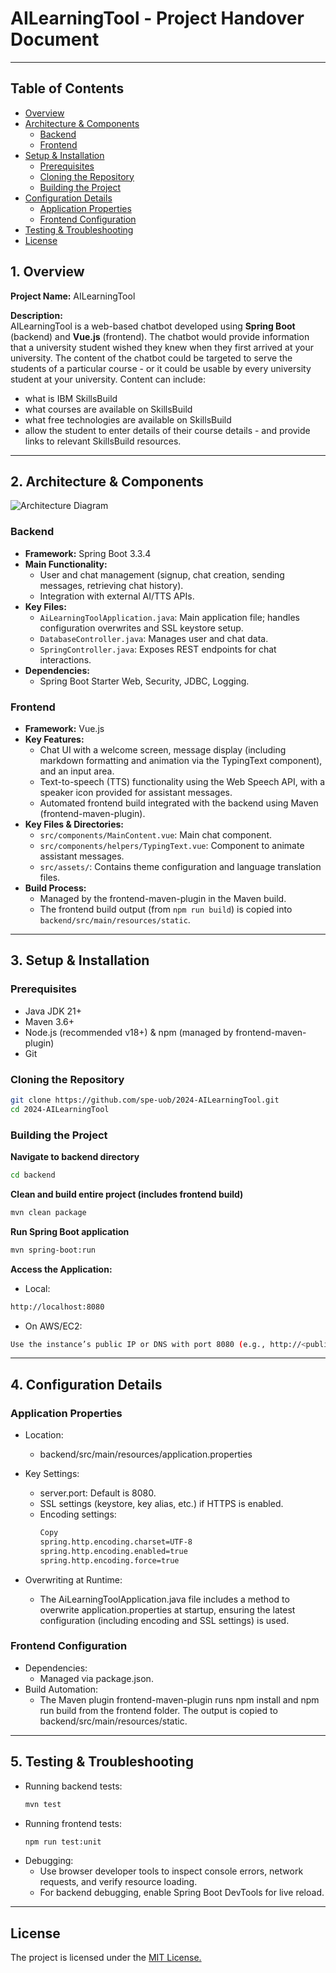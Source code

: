 # AILearningTool - Project Handover Document

---
## Table of Contents
- [Overview](#1-overview)
- [Architecture & Components](#2-architecture--components)
  - [Backend](#backend)
  - [Frontend](#frontend)
- [Setup & Installation](#3-setup--installation)
  - [Prerequisites](#prerequisites)
  - [Cloning the Repository](#cloning-the-repository)
  - [Building the Project](#building-the-project)
- [Configuration Details](#4-configuration-details)
  - [Application Properties](#application-properties)
  - [Frontend Configuration](#frontend-configuration)
- [Testing & Troubleshooting](#5-testing--troubleshooting)
- [License](#license)


## 1. Overview

**Project Name:** AILearningTool  

**Description:**  
AILearningTool is a web-based chatbot developed using **Spring Boot** (backend) and **Vue.js** (frontend). The chatbot would provide information that a university student wished they knew when they first arrived at your university. The content of the chatbot could be targeted to serve the students of a particular course - or it could be usable by every university student at your university. Content can include:

- what is IBM SkillsBuild
- what courses are available on SkillsBuild
- what free technologies are available on SkillsBuild
- allow the student to enter details of their course details - and provide links to relevant SkillsBuild resources.


---

## 2. Architecture & Components

![Architecture Diagram](https://github.com/spe-uob/2024-AILearningTool/blob/feature/issue-210/Improve-documentation/docs/Diagrams/architecture_diagram.png)
### Backend

- **Framework:** Spring Boot 3.3.4  
- **Main Functionality:**  
  - User and chat management (signup, chat creation, sending messages, retrieving chat history).
  - Integration with external AI/TTS APIs.
- **Key Files:**  
  - `AiLearningToolApplication.java`: Main application file; handles configuration overwrites and SSL keystore setup.
  - `DatabaseController.java`: Manages user and chat data.
  - `SpringController.java`: Exposes REST endpoints for chat interactions.
- **Dependencies:**  
  - Spring Boot Starter Web, Security, JDBC, Logging.

### Frontend

- **Framework:** Vue.js  
- **Key Features:**  
  - Chat UI with a welcome screen, message display (including markdown formatting and animation via the TypingText component), and an input area.
  - Text-to-speech (TTS) functionality using the Web Speech API, with a speaker icon provided for assistant messages.
  - Automated frontend build integrated with the backend using Maven (frontend-maven-plugin).
- **Key Files & Directories:**  
  - `src/components/MainContent.vue`: Main chat component.
  - `src/components/helpers/TypingText.vue`: Component to animate assistant messages.
  - `src/assets/`: Contains theme configuration and language translation files.
- **Build Process:**  
  - Managed by the frontend-maven-plugin in the Maven build.
  - The frontend build output (from `npm run build`) is copied into `backend/src/main/resources/static`.


---

## 3. Setup & Installation

### Prerequisites
- Java JDK 21+  
- Maven 3.6+  
- Node.js (recommended v18+) & npm (managed by frontend-maven-plugin)  
- Git

### Cloning the Repository
```bash
git clone https://github.com/spe-uob/2024-AILearningTool.git
cd 2024-AILearningTool
```

### Building the Project

**Navigate to backend directory**
```bash
cd backend
```

**Clean and build entire project (includes frontend build)**
```bash
mvn clean package
```
**Run Spring Boot application**
```bash
mvn spring-boot:run
```
**Access the Application:**

- Local:
```bash
http://localhost:8080
```
- On AWS/EC2:
```bash
Use the instance’s public IP or DNS with port 8080 (e.g., http://<public-ip>:8080).
```
---
## 4. Configuration Details
### Application Properties ###
- Location:
  - backend/src/main/resources/application.properties
- Key Settings:
  - server.port: Default is 8080.
  - SSL settings (keystore, key alias, etc.) if HTTPS is enabled.
  - Encoding settings:
    ``` bash
    Copy
    spring.http.encoding.charset=UTF-8
    spring.http.encoding.enabled=true
    spring.http.encoding.force=true
    ```

- Overwriting at Runtime:
  - The AiLearningToolApplication.java file includes a method to overwrite application.properties at startup, ensuring the latest configuration (including encoding and SSL settings) is used.

### Frontend Configuration ###
- Dependencies:
  - Managed via package.json.
- Build Automation:
  - The Maven plugin frontend-maven-plugin runs npm install and npm run build from the frontend folder. The output is copied to backend/src/main/resources/static.
---
## 5. Testing & Troubleshooting
- Running backend tests:
  ```bash
  mvn test
  ```
- Running frontend tests:
  ```bash
  npm run test:unit
  ```
- Debugging:
  - Use browser developer tools to inspect console errors, network requests, and verify resource loading.
  - For backend debugging, enable Spring Boot DevTools for live reload.
---
## License
The project is licensed under the [MIT License.](https://github.com/spe-uob/2024-AILearningTool/blob/feature/issue-210/Improve-documentation/LICENSE)
